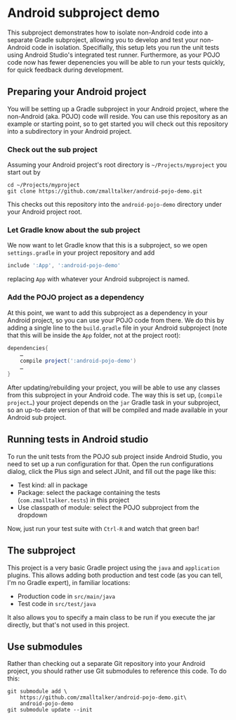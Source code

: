 # Android subproject demo #

This subproject demonstrates how to isolate non-Android code into a
separate Gradle subproject, allowing you to develop and test your
non-Android code in isolation. Specifially, this setup lets you run
the unit tests using Android Studio's integrated test
runner. Furthermore, as your POJO code now has fewer depenencies you
will be able to run your tests quickly, for quick feedback during
development.

## Preparing your Android project ##

You will be setting up a Gradle subproject in your Android project,
where the non-Android (aka. POJO) code will reside. You can use this
repository as an example or starting point, so to get started you will
check out this repository into a subdirectory in your Android project.

### Check out the sub project ###

Assuming your Android project's root directory is
`~/Projects/myproject` you start out by

```
cd ~/Projects/myproject
git clone https://github.com/zmalltalker/android-pojo-demo.git
```

This checks out this repository into the `android-pojo-demo` directory
under your Android project root.

### Let Gradle know about the sub project ###

We now want to let Gradle know that this is a subproject, so we open
`settings.gradle` in your project repository and add

```gradle
include ':App', ':android-pojo-demo'
```

replacing `App` with whatever your Android subproject is named.

### Add the POJO project as a dependency ###

At this point, we want to add this subproject as a dependency in your
Android project, so you can use your POJO code from there. We do this
by adding a single line to the `build.gradle` file in your Android
subproject (note that this will be inside the `App` folder, not at the
project root):

```gradle
dependencies{
	…
	compile project(':android-pojo-demo')
    …
}
```

After updating/rebuilding your project, you will be able to use any
classes from this subproject in your Android code. The way this is
set up, (`compile project…`) your project depends on the `jar` Gradle
task in your subproject, so an up-to-date version of that will be
compiled and made available in your Android sub project.

## Running tests in Android studio ##

To run the unit tests from the POJO sub project inside Android Studio,
you need to set up a run configuration for that. Open the run
configurations dialog, click the Plus sign and select JUnit, and fill
out the page like this:

* Test kind: all in package
* Package: select the package containing the tests
  (`com.zmalltalker.tests`) in this project
* Use classpath of module: select the POJO subproject from the
  dropdown

Now, just run your test suite with `Ctrl-R` and watch that green bar!

## The subproject ##

This project is a very basic Gradle project using the `java` and
`application` plugins. This allows adding both production and test
code (as you can tell, I'm no Gradle expert), in familiar locations:

* Production code in `src/main/java`
* Test code in `src/test/java`

It also allows you to specify a main class to be run if you execute
the jar directly, but that's not used in this project.

## Use submodules ##

Rather than checking out a separate Git repository into your Android
project, you should rather use Git submodules to reference this
code. To do this:

```
git submodule add \
	https://github.com/zmalltalker/android-pojo-demo.git\
	android-pojo-demo
git submodule update --init
```
